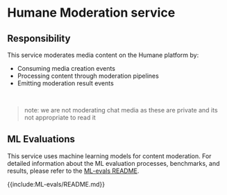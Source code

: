# Humane Moderation service

## Responsibility

This service moderates media content on the Humane platform by:

-  Consuming media creation events
-  Processing content through moderation pipelines
-  Emitting moderation result events

<br>

> note: we are not moderating chat media as these are private and its not appropriate to read it

## ML Evaluations

This service uses machine learning models for content moderation.
For detailed information about the ML evaluation processes, benchmarks, and results, please refer to the [ML-evals README](./ML-evals/README.md).

{{include:ML-evals/README.md}}
